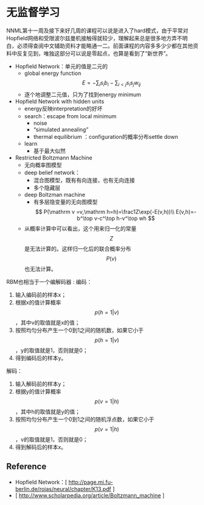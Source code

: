 # 无监督学习


NNML第十一周及接下来好几周的课程可以说是进入了hard模式，由于平常对Hopfield网络和受限波尔兹曼机接触得就较少，理解起来总是很多地方弄不明白，必须得查阅中文辅助资料才能略通一二。前面课程的内容多多少少都在其他资料中反复见到，唯独这部分可以说是零起点，也算是看到了“新世界”。

- Hopfield Network：单元的值是二元的
    - global energy function
$$
E = -\sum_i s_i b_i - \sum_{i < j} s_i s_j w_{ij}
$$
    - 逐个地调整二元值，只为了找到energy minimum
- Hopfield Network with hidden units
    - energy反映interpretation的好坏
    - search：escape from local minimum
        - noise
        -  “simulated annealing” 
        -  thermal equilibrium ：configuration的概率分布settle down
    - learn
        - 基于最大似然
- Restricted Boltzmann Machine
    - 无向概率图模型
    - deep belief network：
        - 混合图模型，既有有向连接，也有无向连接
        - 多个隐藏层
    - deep Boltzman machine
        -  有多层隐变量的无向图模型
$$
P(\mathrm v =v,\mathrm h=h)=\frac1Z\exp(-E(v,h))\\
E(v,h)=-b^\top v-c^\top h-v^\top wh
$$
    - 从概率计算中可以看出，这个用来归一化的常量$$Z$$是无法计算的。这样归一化后的联合概率分布$$P(v)$$也无法计算。

RBM也相当于一个编解码器 :
编码： 
1. 输入编码前的样本x； 
2. 根据x的值计算概率$$p(h=1|v)$$，其中v的取值就是x的值； 
3. 按照均匀分布产生一个0到1之间的随机数，如果它小于$$p(h=1|v)$$，y的取值就是1，否则就是0； 
4. 得到编码后的样本y。 

解码： 
1. 输入解码前的样本y； 
2. 根据y的值计算概率$$p(v=1|h)$$，其中h的取值就是y的值； 
3. 按照均匀分布产生一个0到1之间的随机浮点数，如果它小于$$p(v=1|h)$$，v的取值就是1，否则就是0； 
4. 得到解码后的样本x。 

## Reference

- Hopfield Network：[ http://page.mi.fu-berlin.de/rojas/neural/chapter/K13.pdf ]
- [ http://www.scholarpedia.org/article/Boltzmann_machine ]